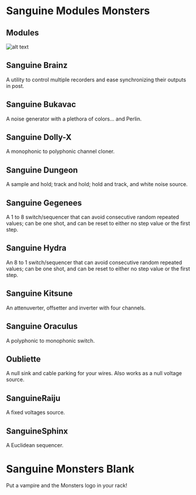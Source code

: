 # Sanguine Modules Monsters

## Modules

![alt text](pics/monster_modules.png)

## Sanguine Brainz

A utility to control multiple recorders and ease synchronizing their outputs in post.

## Sanguine Bukavac

A noise generator with a plethora of colors... and Perlin.

## Sanguine Dolly-X

A monophonic to polyphonic channel cloner.

## Sanguine Dungeon

A sample and hold; track and hold; hold and track, and white noise source.

## Sanguine Gegenees

A 1 to 8 switch/sequencer that can avoid consecutive random repeated values; can be one shot, and can be reset to either no step value or the first step.

## Sanguine Hydra

An 8 to 1 switch/sequencer that can avoid consecutive random repeated values; can be one shot, and can be reset to either no step value or the first step.

## Sanguine Kitsune

An attenuverter, offsetter and inverter with four channels.

## Sanguine Oraculus

A polyphonic to monophonic switch.

## Oubliette

A null sink and cable parking for your wires. Also works as a null voltage source.

## SanguineRaiju

A fixed voltages source.

## SanguineSphinx

A Euclidean sequencer.

# Sanguine Monsters Blank

Put a vampire and the Monsters logo in your rack!